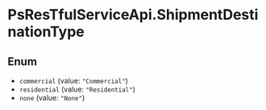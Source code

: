 # PsResTfulServiceApi.ShipmentDestinationType

## Enum

* `commercial` (value: `"Commercial"`)
* `residential` (value: `"Residential"`)
* `none` (value: `"None"`)
